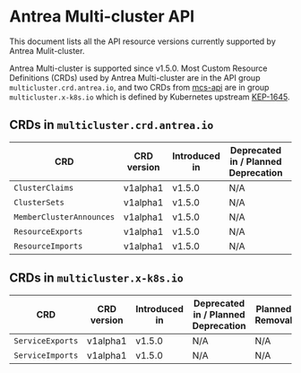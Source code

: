 # Antrea Multi-cluster API

This document lists all the API resource versions currently supported by Antrea Mulit-cluster.

Antrea Multi-cluster is supported since v1.5.0. Most Custom Resource Definitions (CRDs)
used by Antrea Multi-cluster are in the API group `multicluster.crd.antrea.io`, and
two CRDs from [mcs-api](https://github.com/kubernetes-sigs/mcs-api) are in group `multicluster.x-k8s.io`
which is defined by Kubernetes upstream [KEP-1645](https://github.com/kubernetes/enhancements/tree/master/keps/sig-multicluster/1645-multi-cluster-services-api).

## CRDs in `multicluster.crd.antrea.io`

| CRD                      | CRD version | Introduced in | Deprecated in / Planned Deprecation | Planned Removal |
| ------------------------ | ----------- | ------------- | ----------------------------------- | --------------- |
| `ClusterClaims`          | v1alpha1    | v1.5.0        | N/A                                 | N/A             |
| `ClusterSets`            | v1alpha1    | v1.5.0        | N/A                                 | N/A             |
| `MemberClusterAnnounces` | v1alpha1    | v1.5.0        | N/A                                 | N/A             |
| `ResourceExports`        | v1alpha1    | v1.5.0        | N/A                                 | N/A             |
| `ResourceImports`        | v1alpha1    | v1.5.0        | N/A                                 | N/A             |

## CRDs in `multicluster.x-k8s.io`

| CRD              | CRD version | Introduced in | Deprecated in / Planned Deprecation | Planned Removal |
| ---------------- | ----------- | ------------- | ----------------------------------- | --------------- |
| `ServiceExports` | v1alpha1    | v1.5.0        | N/A                                 | N/A             |
| `ServiceImports` | v1alpha1    | v1.5.0        | N/A                                 | N/A             |
